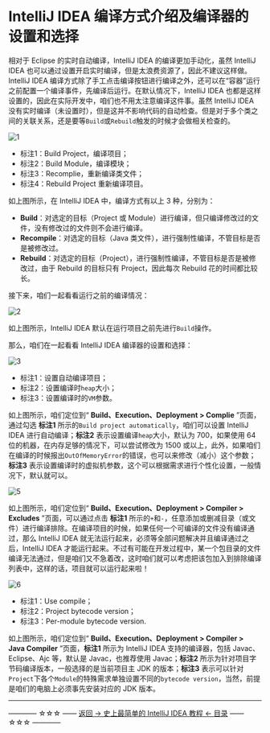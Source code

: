 # IntelliJ IDEA 编译方式介绍及编译器的设置和选择

相对于 Eclipse 的实时自动编译，IntelliJ IDEA 的编译更加手动化，虽然 IntelliJ IDEA 也可以通过设置开启实时编译，但是太浪费资源了，因此不建议这样做。IntelliJ IDEA 编译方式除了手工点击编译按钮进行编译之外，还可以在“容器”运行之前配置一个编译事件，先编译后运行。在默认情况下，IntelliJ IDEA 也都是这样设置的，因此在实际开发中，咱们也不用太注意编译这件事。虽然 IntelliJ IDEA 没有实时编译（未设置时），但是这并不影响代码的自动检查。但是对于多个类之间的关联关系，还是要等`Build`或`Rebuild`触发的时候才会做相关检查的。

![1](http://img.blog.csdn.net/20170323223912748)

 - 标注1：Build Project，编译项目；
 - 标注2：Build Module，编译模块；
 - 标注3：Recomplie，重新编译类文件；
 - 标注4：Rebuild Project 重新编译项目。

如上图所示，在 IntelliJ IDEA 中，编译方式有以上 3 种，分别为：

 - **Build**：对选定的目标（Project 或  Module）进行编译，但只编译修改过的文件，没有修改过的文件则不会进行编译。
 - **Recompile**：对选定的目标（Java 类文件），进行强制性编译，不管目标是否是被修改过。
 - **Rebuild**：对选定的目标（Project），进行强制性编译，不管目标是否是被修改过，由于 Rebuild 的目标只有 Project，因此每次 Rebuild 花的时间都比较长。

接下来，咱们一起看看运行之前的编译情况：

![2](http://img.blog.csdn.net/20170323225116941)

如上图所示，IntelliJ IDEA 默认在运行项目之前先进行`Build`操作。

那么，咱们在一起看看 IntelliJ IDEA 编译器的设置和选择：

![3](http://img.blog.csdn.net/20170323230252993)

 - 标注1：设置自动编译项目；
 - 标注2：设置编译时`heap`大小；
 - 标注3：设置编译时的`VM`参数。

如上图所示，咱们定位到“ **Build、Execution、Deployment > Complie** ”页面，通过勾选 **标注1** 所示的`Build project automatically`，咱们可以设置 IntelliJ IDEA 进行自动编译；**标注2** 表示设置编译`heap`大小，默认为 700，如果使用 64 位的机器，在内存足够的情况下，可以尝试修改为 1500 或以上，此外，如果咱们在编译的时候报出`OutOfMemoryError`的错误，也可以来修改（减小）这个参数；**标注3** 表示设置编译时的虚拟机参数，这个可以根据需求进行个性化设置，一般情况下，默认就可以。

![5](http://img.blog.csdn.net/20170323231857424)

如上图所示，咱们定位到“ **Build、Execution、Deployment > Compiler > Excludes** ”页面，可以通过点击 **标注1** 所示的`+`和`-`，任意添加或删减目录（或文件）进行编译排除。在编译项目的时候，如果任何一个可编译的文件没有编译通过，那么 IntelliJ IDEA 就无法运行起来，必须等全部问题解决并且编译通过之后，IntelliJ IDEA 才能运行起来。不过有可能在开发过程中，某一个包目录的文件编译无法通过，但是咱们又不急着改，这时咱们就可以考虑把该包加入到排除编译列表中，这样的话，项目就可以运行起来啦！

![6](http://img.blog.csdn.net/20170323233347257)

 - 标注1：Use compile；
 - 标注2：Project bytecode version；
 - 标注3：Per-module bytecode version.

如上图所示，咱们定位到“ **Build、Execution、Deployment > Compiler > Java Compiler** ”页面，**标注1** 所示为 IntelliJ IDEA 支持的编译器，包括 Javac、Eclipse、Ajc 等，默认是 Javac，也推荐使用 Javac；**标注2** 所示为针对项目字节码编译版本，一般选择的是当前项目主 JDK 的版本；**标注3** 表示可以针对`Project`下各个`Module`的特殊需求单独设置不同的`bytecode version`，当然，前提是咱们的电脑上必须事先安装对应的 JDK 版本。

----------
———— ☆☆☆ —— [返回 -> 史上最简单的 IntelliJ IDEA 教程 <- 目录](https://github.com/guobinhit/intellij-idea-tutorial/blob/master/README.md) —— ☆☆☆ ————
